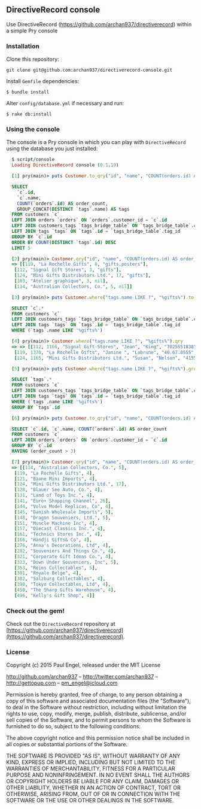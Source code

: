 ## DirectiveRecord console

Use DirectiveRecord (https://github.com/archan937/directiverecord) within a simple Pry console

### Installation

Clone this repository:

    git clone git@github.com:archan937/directiverecord-console.git

Install `Gemfile` dependencies:

    $ bundle install

Alter `config/database.yml` if necessary and run:

    $ rake db:install

### Using the console

The console is a Pry console in which you can play with `DirectiveRecord` using the database you just installed:

```ruby
  $ script/console
  Loading DirectiveRecord console (0.1.19)
```
```ruby
  [1] pry(main)> puts Customer.to_qry("id", "name", "COUNT(orders.id) AS order_count", "GROUP_CONCAT(DISTINCT tags.name) AS tags", :group_by => "id", :order_by => "COUNT(DISTINCT tags.id) DESC", :limit => 5)
```
```sql
  SELECT
    `c`.id,
    `c`.name,
    COUNT(`orders`.id) AS order_count,
    GROUP_CONCAT(DISTINCT `tags`.name) AS tags
  FROM customers `c`
  LEFT JOIN orders `orders` ON `orders`.customer_id = `c`.id
  LEFT JOIN customers_tags `tags_bridge_table` ON `tags_bridge_table`.customer_id = `c`.id
  LEFT JOIN tags `tags` ON `tags`.id = `tags_bridge_table`.tag_id
  GROUP BY `c`.id
  ORDER BY COUNT(DISTINCT `tags`.id) DESC
  LIMIT 5
```
```ruby
  [2] pry(main)> Customer.qry("id", "name", "COUNT(orders.id) AS order_count", "GROUP_CONCAT(DISTINCT tags.name) AS tags", :group_by => "id", :order_by => "COUNT(DISTINCT tags.id) DESC", :limit => 5)
  => [[119, "La Rochelle Gifts", 8, "gifts,posters"],
   [112, "Signal Gift Stores", 3, "gifts"],
   [124, "Mini Gifts Distributors Ltd.", 17, "gifts"],
   [103, "Atelier graphique", 3, nil],
   [114, "Australian Collectors, Co.", 5, nil]]
```
```ruby
  [3] pry(main)> puts Customer.where("tags.name LIKE ?", "%gifts%").to_qry
```
```sql
  SELECT `c`.*
  FROM customers `c`
  LEFT JOIN customers_tags `tags_bridge_table` ON `tags_bridge_table`.customer_id = `c`.id
  LEFT JOIN tags `tags` ON `tags`.id = `tags_bridge_table`.tag_id
  WHERE (`tags`.name LIKE '%gifts%')
```
```ruby
  [4] pry(main)> Customer.where("tags.name LIKE ?", "%gifts%").qry
  => => [[112, 1166, "Signal Gift Stores", "Jean", "King", "7025551838", "8489 Strong St.", nil, "83030", "Las Vegas", "NV", "USA", #<BigDecimal:7fa838f74d28,'0.718E5',9(18)>],
   [119, 1370, "La Rochelle Gifts", "Janine ", "Labrune", "40.67.8555", "67, rue des Cinquante Otages", nil, "44000", "Nantes", nil, "France", #<BigDecimal:7fa838f74a30,'0.1182E6',9(18)>],
   [124, 1165, "Mini Gifts Distributors Ltd.", "Susan", "Nelson", "4155551450", "5677 Strong St.", nil, "97562", "San Rafael", "CA", "USA", #<BigDecimal:7fa838f745f8,'0.2105E6',9(18)>]]
```
```ruby
  [5] pry(main)> puts Customer.where("tags.name LIKE ?", "%gifts%").group("tags.id").to_qry("tags.*")
```
```sql
  SELECT `tags`.*
  FROM customers `c`
  LEFT JOIN customers_tags `tags_bridge_table` ON `tags_bridge_table`.customer_id = `c`.id
  LEFT JOIN tags `tags` ON `tags`.id = `tags_bridge_table`.tag_id
  WHERE (`tags`.name LIKE '%gifts%')
  GROUP BY `tags`.id
```
```ruby
  [6] pry(main)> puts Customer.to_qry("id", "name", "COUNT(orders.id) AS order_count", :where => "order_count > 3", :group_by => "id")
```
```sql
  SELECT `c`.id, `c`.name, COUNT(`orders`.id) AS order_count
  FROM customers `c`
  LEFT JOIN orders `orders` ON `orders`.customer_id = `c`.id
  GROUP BY `c`.id
  HAVING (order_count > 3)
```
```ruby
  [7] pry(main)> Customer.qry("id", "name", "COUNT(orders.id) AS order_count", :where => "order_count > 3", :group_by => "id")
  => [[114, "Australian Collectors, Co.", 5],
   [119, "La Rochelle Gifts", 4],
   [121, "Baane Mini Imports", 4],
   [124, "Mini Gifts Distributors Ltd.", 17],
   [128, "Blauer See Auto, Co.", 4],
   [131, "Land of Toys Inc.", 4],
   [141, "Euro+ Shopping Channel", 26],
   [144, "Volvo Model Replicas, Co", 4],
   [145, "Danish Wholesale Imports", 5],
   [148, "Dragon Souveniers, Ltd.", 5],
   [151, "Muscle Machine Inc", 4],
   [157, "Diecast Classics Inc.", 4],
   [161, "Technics Stores Inc.", 4],
   [166, "Handji Gifts& Co", 4],
   [276, "Anna's Decorations, Ltd", 4],
   [282, "Souveniers And Things Co.", 4],
   [321, "Corporate Gift Ideas Co.", 4],
   [323, "Down Under Souveniers, Inc", 5],
   [353, "Reims Collectables", 5],
   [381, "Royale Belge", 4],
   [382, "Salzburg Collectables", 4],
   [398, "Tokyo Collectables, Ltd", 4],
   [450, "The Sharp Gifts Warehouse", 4],
   [496, "Kelly's Gift Shop", 4]]
```

### Check out the gem!

Check out the `DirectiveRecord` repository at [https://github.com/archan937/directiverecord](https://github.com/archan937/directiverecord).

### License

Copyright (c) 2015 Paul Engel, released under the MIT License

http://github.com/archan937 – http://twitter.com/archan937 – http://gettopup.com – pm_engel@icloud.com

Permission is hereby granted, free of charge, to any person obtaining a copy of this software and associated documentation files (the "Software"), to deal in the Software without restriction, including without limitation the rights to use, copy, modify, merge, publish, distribute, sublicense, and/or sell copies of the Software, and to permit persons to whom the Software is furnished to do so, subject to the following conditions:

The above copyright notice and this permission notice shall be included in all copies or substantial portions of the Software.

THE SOFTWARE IS PROVIDED "AS IS", WITHOUT WARRANTY OF ANY KIND, EXPRESS OR IMPLIED, INCLUDING BUT NOT LIMITED TO THE WARRANTIES OF MERCHANTABILITY, FITNESS FOR A PARTICULAR PURPOSE AND NONINFRINGEMENT. IN NO EVENT SHALL THE AUTHORS OR COPYRIGHT HOLDERS BE LIABLE FOR ANY CLAIM, DAMAGES OR OTHER LIABILITY, WHETHER IN AN ACTION OF CONTRACT, TORT OR OTHERWISE, ARISING FROM, OUT OF OR IN CONNECTION WITH THE SOFTWARE OR THE USE OR OTHER DEALINGS IN THE SOFTWARE.
